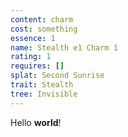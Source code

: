 ```yaml
---
content: charm
cost: something
essence: 1
name: Stealth e1 Charm 1
rating: 1
requires: []
splat: Second Sunrise
trait: Stealth
tree: Invisible
---
```


Hello **world**!

